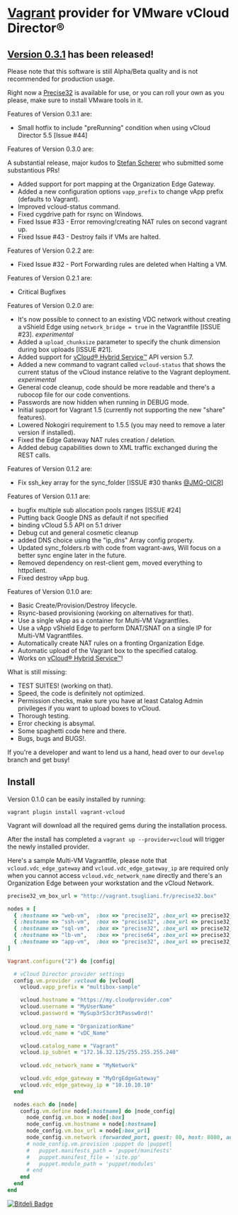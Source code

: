 [Vagrant](http://www.vagrantup.com) provider for VMware vCloud Director®
=============

[Version 0.3.1](https://github.com/frapposelli/vagrant-vcloud/releases/tag/v0.3.1) has been released!
-------------

Please note that this software is still Alpha/Beta quality and is not recommended for production usage.

Right now a [Precise32](http://vagrant.tsugliani.fr/precise32.box) is available for use, or you can roll your own as you please, make sure to install VMware tools in it.

Features of Version 0.3.1 are:

- Small hotfix to include "preRunning" condition when using vCloud Director 5.5 [Issue #44]

Features of Version 0.3.0 are:

A substantial release, major kudos to [Stefan Scherer](https://github.com/StefanScherer) who submitted some substantious PRs!

- Added support for port mapping at the Organization Edge Gateway.
- Added a new configuration options ```vapp_prefix``` to change vApp prefix (defaults to Vagrant).
- Improved vcloud-status command.
- Fixed cygdrive path for rsync on Windows.
- Fixed Issue #33 - Error removing/creating NAT rules on second vagrant up.
- Fixed Issue #43 - Destroy fails if VMs are halted.

Features of Version 0.2.2 are:

- Fixed Issue #32 - Port Forwarding rules are deleted when Halting a VM.

Features of Version 0.2.1 are:

- Critical Bugfixes

Features of Version 0.2.0 are:

- It's now possible to connect to an existing VDC network without creating a vShield Edge using ```network_bridge = true``` in the Vagrantfile [ISSUE #23]. *experimental*
- Added a ```upload_chunksize``` parameter to specify the chunk dimension during box uploads [ISSUE #21].
- Added support for [vCloud® Hybrid Service™](http://www.vmware.com/products/vcloud-hybrid-service) API version 5.7.
- Added a new command to vagrant called ```vcloud-status``` that shows the current status of the vCloud instance relative to the Vagrant deployment. *experimental*
- General code cleanup, code should be more readable and there's a rubocop file for our code conventions.
- Passwords are now hidden when running in DEBUG mode.
- Initial support for Vagrant 1.5 (currently not supporting the new "share" features).
- Lowered Nokogiri requirement to 1.5.5 (you may need to remove a later version if installed).
- Fixed the Edge Gateway NAT rules creation / deletion.
- Added debug capabilities down to XML traffic exchanged during the REST calls.

Features of Version 0.1.2 are:

- Fix ssh_key array for the sync_folder [ISSUE #30 thanks [@JMG-OICR](https://github.com/JMG-OICR)]

Features of Version 0.1.1 are:

  - bugfix multiple sub allocation pools ranges [ISSUE #24]
  - Putting back Google DNS as default if not specified
  - binding vCloud 5.5 API on 5.1 driver
  - Debug cut and general cosmetic cleanup
  - added DNS choice using the "ip_dns" Array config property.
  - Updated sync_folders.rb with code from vagrant-aws, Will focus on a better sync engine later in the future.
  - Removed dependency on rest-client gem, moved everything to httpclient.
  - Fixed destroy vApp bug.

Features of Version 0.1.0 are:

- Basic Create/Provision/Destroy lifecycle.
- Rsync-based provisioning (working on alternatives for that).
- Use a single vApp as a container for Multi-VM Vagrantfiles.
- Use a vApp vShield Edge to perform DNAT/SNAT on a single IP for Multi-VM Vagrantfiles.
- Automatically create NAT rules on a fronting Organization Edge.
- Automatic upload of the Vagrant box to the specified catalog.
- Works on [vCloud® Hybrid Service™](http://www.vmware.com/products/vcloud-hybrid-service)!

What is still missing:

- TEST SUITES! (working on that).
- Speed, the code is definitely not optimized.
- Permission checks, make sure you have at least Catalog Admin privileges if you want to upload boxes to vCloud.
- Thorough testing.
- Error checking is absymal.
- Some spaghetti code here and there.
- Bugs, bugs and BUGS!.

If you're a developer and want to lend us a hand, head over to our ```develop``` branch and get busy!

Install
-------------

Version 0.1.0 can be easily installed by running:

```vagrant plugin install vagrant-vcloud```

Vagrant will download all the required gems during the installation process.

After the install has completed a ```vagrant up --provider=vcloud``` will trigger the newly installed provider.

Here's a sample Multi-VM Vagrantfile, please note that ```vcloud.vdc_edge_gateway``` and ```vcloud.vdc_edge_gateway_ip``` are required only when you cannot access ```vcloud.vdc_network_name``` directly and there's an Organization Edge between your workstation and the vCloud Network.

```ruby
precise32_vm_box_url = "http://vagrant.tsugliani.fr/precise32.box"

nodes = [
  { :hostname => "web-vm",  :box => "precise32", :box_url => precise32_vm_box_url },
  { :hostname => "ssh-vm",  :box => "precise32", :box_url => precise32_vm_box_url },
  { :hostname => "sql-vm",  :box => "precise32", :box_url => precise32_vm_box_url },
  { :hostname => "lb-vm",   :box => "precise64", :box_url => precise32_vm_box_url },
  { :hostname => "app-vm",  :box => "precise32", :box_url => precise32_vm_box_url },
]

Vagrant.configure("2") do |config|

  # vCloud Director provider settings
  config.vm.provider :vcloud do |vcloud|
    vcloud.vapp_prefix = "multibox-sample"

    vcloud.hostname = "https://my.cloudprovider.com"
    vcloud.username = "MyUserName"
    vcloud.password = "MySup3rS3cr3tPassw0rd!"
 
    vcloud.org_name = "OrganizationName"
    vcloud.vdc_name = "vDC_Name"

    vcloud.catalog_name = "Vagrant"
    vcloud.ip_subnet = "172.16.32.125/255.255.255.240"
    
    vcloud.vdc_network_name = "MyNetwork"

    vcloud.vdc_edge_gateway = "MyOrgEdgeGateway"
    vcloud.vdc_edge_gateway_ip = "10.10.10.10"
  end

  nodes.each do |node|
    config.vm.define node[:hostname] do |node_config|
      node_config.vm.box = node[:box]
      node_config.vm.hostname = node[:hostname]
      node_config.vm.box_url = node[:box_url]
      node_config.vm.network :forwarded_port, guest: 80, host: 8080, auto_correct: true
      # node_config.vm.provision :puppet do |puppet|
      #   puppet.manifests_path = 'puppet/manifests'
      #   puppet.manifest_file = 'site.pp'
      #   puppet.module_path = 'puppet/modules'
      # end
    end
  end
end
```

[![Bitdeli Badge](https://d2weczhvl823v0.cloudfront.net/frapposelli/vagrant-vcloud/trend.png)](https://bitdeli.com/free "Bitdeli Badge")
